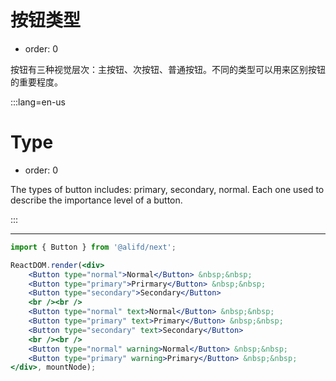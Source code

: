 # 按钮类型

- order: 0

按钮有三种视觉层次：主按钮、次按钮、普通按钮。不同的类型可以用来区别按钮的重要程度。

:::lang=en-us
# Type

- order: 0

The types of button includes: primary, secondary, normal. Each one used to describe the importance level of a button.

:::

---

````jsx
import { Button } from '@alifd/next';

ReactDOM.render(<div>
    <Button type="normal">Normal</Button> &nbsp;&nbsp;
    <Button type="primary">Prirmary</Button> &nbsp;&nbsp;
    <Button type="secondary">Secondary</Button>
    <br /><br />
    <Button type="normal" text>Normal</Button> &nbsp;&nbsp;
    <Button type="primary" text>Primary</Button> &nbsp;&nbsp;
    <Button type="secondary" text>Secondary</Button>
    <br /><br />
    <Button type="normal" warning>Normal</Button> &nbsp;&nbsp;
    <Button type="primary" warning>Primary</Button> &nbsp;&nbsp;
</div>, mountNode);
````
